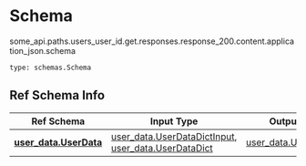 # Schema
some_api.paths.users_user_id.get.responses.response_200.content.application_json.schema
```
type: schemas.Schema
```

## Ref Schema Info
Ref Schema | Input Type | Output Type
---------- | ---------- | -----------
[**user_data.UserData**](../../../../../../../../components/schema/user_data.md) | [user_data.UserDataDictInput](../../../../../../../../components/schema/user_data.md#userdatadictinput), [user_data.UserDataDict](../../../../../../../../components/schema/user_data.md#userdatadict) | [user_data.UserDataDict](../../../../../../../../components/schema/user_data.md#userdatadict)
